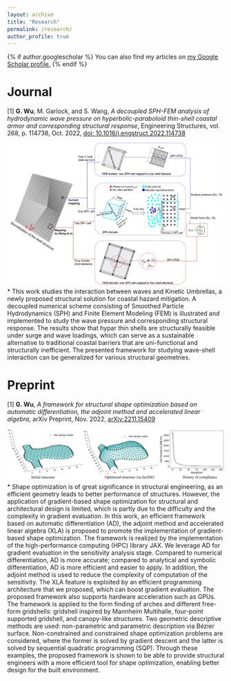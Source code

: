 ```yaml
---
layout: archive
title: "Research"
permalink: /research/
author_profile: true
---
```


{% if author.googlescholar %}
  You can also find my articles on <u><a href="{{author.googlescholar}}">my Google Scholar profile</a>.</u>
{% endif %}

# Journal
[1] **G. Wu**, M. Garlock, and S. Wang, *A decoupled SPH-FEM analysis of hydrodynamic wave pressure on hyperbolic-paraboloid thin-shell coastal armor and corresponding structural response*, Engineering Structures, vol. 268, p. 114738, Oct. 2022, [doi: 10.1016/j.engstruct.2022.114738](https://doi.org/10.1016/j.engstruct.2022.114738)

<img src="/images/Hypar.jpg" alt="drawing" width="600"/>
* This work studies the interaction between waves and Kinetic Umbrellas, a newly proposed structural solution for coastal hazard mitigation. A decoupled numerical scheme consisting of Smoothed Particle Hydrodynamics (SPH) and Finite Element Modeling (FEM) is illustrated and implemented to study the wave pressure and corresponding structural response. The results show that hypar thin shells are structurally feasible under surge and wave loadings, which can serve as a sustainable alternative to traditional coastal barriers that are uni-functional and structurally inefficient. The presented framework for studying wave-shell interaction can be generalized for various structural geometries.

# Preprint
[1] **G. Wu**, *A framework for structural shape optimization based on automatic differentiation, the adjoint method and accelerated linear algebra*, arXiv Preprint, Nov. 2022, [arXiv:2211.15409](https://doi.org/10.48550/arXiv.2211.15409)

<img src="https://github.com/GaoyuanWu/JaxSSO/blob/main/data/images/MM_opt.jpg" alt="drawing" width="600"/>
* Shape optimization is of great significance in structural engineering, as an efficient geometry leads to better performance of structures. However, the application of gradient-based shape optimization for structural and architectural design is limited, which is partly due to the difficulty and the complexity in gradient evaluation. In this work, an efficient framework based on automatic differentiation (AD), the adjoint method and accelerated linear algebra (XLA) is proposed to promote the implementation of gradient-based shape optimization. The framework is realized by the implementation of the high-performance computing (HPC) library JAX. We leverage AD for gradient evaluation in the sensitivity analysis stage. Compared to numerical differentiation, AD is more accurate; compared to analytical and symbolic differentiation, AD is more efficient and easier to apply. In addition, the adjoint method is used to reduce the complexity of computation of the sensitivity. The XLA feature is exploited by an efficient programming architecture that we proposed, which can boost gradient evaluation. The proposed framework also supports hardware acceleration such as GPUs. The framework is applied to the form finding of arches and different free-form gridshells: gridshell inspired by Mannheim Multihalle, four-point supported gridshell, and canopy-like structures. Two geometric descriptive methods are used: non-parametric and parametric description via Bézier surface. Non-constrained and constrained shape optimization problems are considered, where the former is solved by gradient descent and the latter is solved by sequential quadratic programming (SQP). Through these examples, the proposed framework is shown to be able to provide structural engineers with a more efficient tool for shape optimization, enabling better design for the built environment.